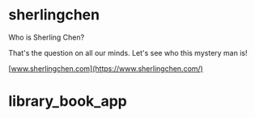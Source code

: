 # sherlingchen

Who is Sherling Chen?

That's the question on all our minds.  Let's see who this mystery man is!

[www.sherlingchen.com](https://www.sherlingchen.com/)
# library_book_app
